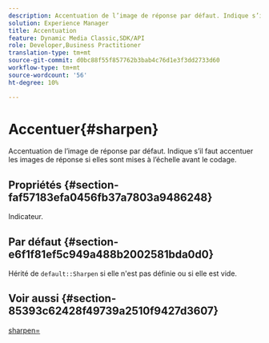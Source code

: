 ```yaml
---
description: Accentuation de l’image de réponse par défaut. Indique s’il faut accentuer les images de réponse si elles sont mises à l’échelle avant le codage.
solution: Experience Manager
title: Accentuation
feature: Dynamic Media Classic,SDK/API
role: Developer,Business Practitioner
translation-type: tm+mt
source-git-commit: d0bc88f55f857762b3bab4c76d1e3f3dd2733d60
workflow-type: tm+mt
source-wordcount: '56'
ht-degree: 10%

---
```



# Accentuer{#sharpen}

Accentuation de l’image de réponse par défaut. Indique s’il faut accentuer les images de réponse si elles sont mises à l’échelle avant le codage.

## Propriétés {#section-faf57183efa0456fb37a7803a9486248}

Indicateur.

## Par défaut {#section-e6f1f81ef5c949a488b2002581bda0d0}

Hérité de `default::Sharpen` si elle n&#39;est pas définie ou si elle est vide.

## Voir aussi {#section-85393c62428f49739a2510f9427d3607}

[sharpen=](../../../../../ir-api/http-protocol/image-rendering-api-ref/c-ir-http-protocol-ref/c-ir-http-protocol-command-reference/r-ir-http-sharpen.md#reference-13034d22d176483cb99ccafc2a4f6a6e)
